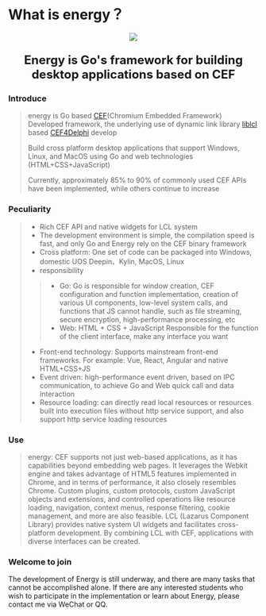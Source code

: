 # What is energy？

<p align="center">
    <img src="/imgs/assets/energy-icon.png">
</p>

<p align="center" style="font-size: 24px;">
    <strong>
        Energy is Go's framework for building desktop applications based on CEF
    </strong>
</p>


### Introduce
> energy is Go based [CEF](https://github.com/chromiumembedded/cef)(Chromium Embedded Framework) Developed framework, the underlying use of dynamic link library [liblcl](https://github.com/energye/liblcl) based [CEF4Delphi](https://github.com/salvadordf/CEF4Delphi) develop
>
> Build cross platform desktop applications that support Windows, Linux, and MacOS using Go and web technologies (HTML+CSS+JavaScript)
>
> Currently, approximately 85% to 90% of commonly used CEF APIs have been implemented, while others continue to increase

### Peculiarity

> - Rich CEF API and native widgets for LCL system
> - The development environment is simple, the compilation speed is fast, and only Go and Energy rely on the CEF binary framework
> - Cross platform: One set of code can be packaged into Windows, domestic UOS Deepin、Kylin, MacOS, Linux
> - responsibility
>> - Go: Go is responsible for window creation, CEF configuration and function implementation, creation of various UI components, low-level system calls, and functions that JS cannot handle, such as file streaming, secure encryption, high-performance processing, etc
>> - Web: HTML + CSS + JavaScript Responsible for the function of the client interface, make any interface you want
> - Front-end technology: Supports mainstream front-end frameworks. For example: Vue, React, Angular and native HTML+CSS+JS
> - Event driven: high-performance event driven, based on IPC communication, to achieve Go and Web quick call and data interaction
> - Resource loading: can directly read local resources or resources built into execution files without http service support, and also support http service loading resources

### Use
> energy: CEF supports not just web-based applications, as it has capabilities beyond embedding web pages. It leverages the Webkit engine and takes advantage of HTML5 features implemented in Chrome, and in terms of performance, it also closely resembles Chrome.
Custom plugins, custom protocols, custom JavaScript objects and extensions, and controlled operations like resource loading, navigation, context menus, response filtering, cookie management, and more are also feasible.
LCL (Lazarus Component Library) provides native system UI widgets and facilitates cross-platform development. By combining LCL with CEF, applications with diverse interfaces can be created.


### Welcome to join
The development of Energy is still underway, and there are many tasks that cannot be accomplished alone. If there are any interested students who wish to participate in the implementation or learn about Energy, please contact me via WeChat or QQ.
